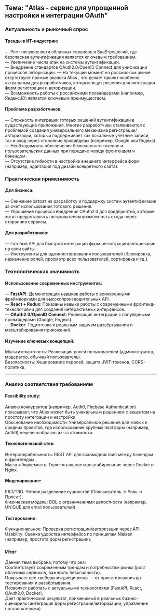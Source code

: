 ## Тема: "Atlas - cервис для упрощенной настройки и интеграции OAuth"
### **Актуальность и рыночный спрос**

#### **Тренды в ИТ-индустрии:**  
— Рост популярности облачных сервисов и SaaS-решений, где безопасная аутентификация является ключевым требованием.  
— Увеличение числа атак на системы аутентификации.  
— Внедрение стандартов OAuth2.0/OpenID Connect для унификации процессов авторизации.  — На текущий момент на российском рынке отсутствуют прямые аналоги Atlas , что делает проект особенно актуальным для разработчиков, которые ищут решения для интеграции форм регистрации и авторизации.  
— Возможность работы с российскими провайдерами (например, Яндекс.ID) является ключевым преимуществом.
#### **Проблема разработчиков:**  
— Сложность интеграции готовых решений аутентификации в существующие приложения. Многие разработчики сталкиваются с проблемой создания универсального механизма регистрации/авторизации, который поддерживает как локальные учетные записи, так и вход через сторонние провайдеры (например, Google или Яндекс).  
— Необходимость обеспечения безопасности токенов и пользовательских данных при передаче между фронтендом и бэкендом.  
— Отсутствие гибкости в настройке внешнего интерфейса форм (например, адаптация под дизайн конкретного сайта).  
### **Практическая применимость**
#### **Для бизнеса:**  
— Снижение затрат на разработку и поддержку систем аутентификации за счет использования готового решения.  
— Упрощение процесса внедрения OAuth2.0 для предприятий, которые хотят предоставлять пользователям возможность входа через сторонние сервисы.  
#### **Для разработчиков:**  
— Готовый API для быстрой интеграции форм регистрации/авторизации на свои сайты.   
— Инструменты для администрирования пользователей (блокировка, назначение ролей, просмотр всех пользователей, сортировка и тд.).  
### **Технологическая значимость**

#### **Использование современных инструментов:**  
— **FastAPI**: Демонстрация навыков работы с асинхронными фреймворками для высокопроизводительных API.  
— **React + Redux**: Показаны навыки работы с современными фронтенд-технологиями для создания интерактивных интерфейсов.  
— **OAuth2.0/OpenID Connect**: Реализация интеграции с популярными провайдерами (Google, Яндекс).  
— **Docker**: Подготовка к реальным задачам развёртывания и масштабирования приложений.  

#### **Изучение ключевых концепций:**  
Мультитенантность: Реализация ролей пользователей (администратор, модератор, обычный пользователь).  
Безопасность: Хеширование паролей, защита JWT-токенов, CORS-политика.  

---

### **Анализ соответствия требованиям**

#### Feasibility study:  
Анализ конкурентов (например, Auth0, Firebase Authentication) показывает, что Atlas может быть уникальным решением с акцентом на простоту интеграции и настройки.  
Обоснование необходимости: Универсальное решение для малых и средних проектов, где использование крупных платформ (например, Auth0) нецелесообразно из-за стоимости.  

#### Технологический стек:  
Интероперабельность: REST API для взаимодействия между бэкендом и фронтендом.  
Масштабируемость: Горизонтальное масштабирование через Docker и Nginx.  

#### Моделирование:  
ERD/TRD: Чёткое разделение сущностей (Пользователь → Роль → Проект).  
Физическая модель: DDL с ограничениями целостности (например, UNIQUE для email пользователей).  

#### Тестирование:  
Функциональное: Проверка регистрации/авторизации через API.  
Usability: Оценка удобства интерфейса по принципам Nielsen (например, простота форм регистрации).  
### **Итог**

Данная тема выбрана, потому что она:  
Соответствует современным трендам и потребностям рынка (рост облачных сервисов, важность безопасности).  
Покрывает все требования дисциплины — от проектирования до тестирования и развёртывания.  
Позволяет работать с актуальными технологиями (FastAPI, React, OAuth2.0, Docker).  
Даёт практический результат, применимый в реальных бизнес-сценариях (интеграция форм регистрации/авторизации, управление пользователями).  